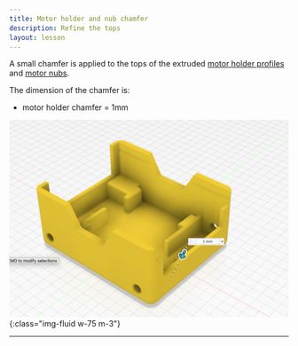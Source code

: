 ```yaml
---
title: Motor holder and nub chamfer
description: Refine the tops
layout: lesson
---
```


A small chamfer is applied to the tops of the extruded [motor holder profiles](17_motor) and [motor nubs](20_extrude).

The dimension of the chamfer is:

- motor holder chamfer = 1mm

![Chassis Motor holder and nub chamfer Cad Drawing](assets/chassis_motor_holder_chamfer.png){:class="img-fluid w-75 m-3"}

---
